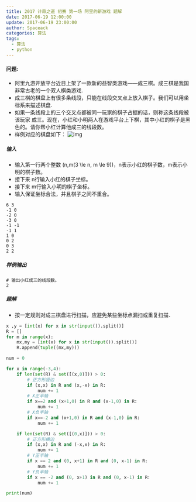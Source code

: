```yaml
---
title: 2017 计蒜之道 初赛 第一场 阿里的新游戏 题解
date: 2017-06-19 12:00:00
update: 2017-06-19 23:00:00
author: Spaceack
categories: 算法
tags: 
  - 算法
  - python 
---
```


#### 问题:

- 阿里九游开放平台近日上架了一款新的益智类游戏——成三棋。成三棋是我国非常古老的一个双人棋类游戏.
- 成三棋的棋盘上有很多条线段，只能在线段交叉点上放入棋子。我们可以用坐标系来描述棋盘.
- 如果一条线段上的三个交叉点都被同一玩家的棋子占据的话，则称这条线段被该玩家 成三。现在，小红和小明两人在游戏平台上下棋，其中小红的棋子是黑色的。请你帮小红计算他成三的线段数。
- 样例对应的棋盘如下：
![img](three_chess.jpg)
##### 输入
- 输入第一行两个整数 \(n,m(3 \le n, m \le 9)\)，n表示小红的棋子数，m表示小明的棋子数。
- 接下来 n行输入小红的棋子坐标。
- 接下来 m行输入小明的棋子坐标。
- 输入保证坐标合法，并且棋子之间不重合。
```
6 3
-1 0
-2 0
-3 0
-1 -1
-1 1
1 0
0 2
0 3
2 2
```
##### 样例输出
```
# 输出小红成三的线段数。
2
```

##### 题解
- 按一定规则对成三棋盘进行扫描，应避免某些坐标点漏扫或重复扫描．
```python
x ,y = [int(x) for x in str(input()).split()]
R = []
for m in range(x):
    mx,my = [int(x) for x in str(input()).split()]
    R.append(tuple((mx,my)))

num = 0

for x in range(-3,4):
    if len(set(R) & set([(x,0)])) > 0:
        # 正方形竖边
        if (x,x) in R and (x,-x) in R:
            num += 1
        # X正半轴
        if x==2 and (x+1,0) in R and (x-1,0) in R:
            num += 1
        # X负半轴
        if x==-2 and (x+1,0) in R and (x-1,0) in R:
            num += 1

    if len(set(R) & set([(0,x)])) > 0:
        # 正方形横边
        if (x,x) in R and (-x,x) in R:
            num += 1
        # Y正半轴
        if x == 2 and (0, x+1) in R and (0, x-1) in R:
            num += 1
        # Y负半轴
        if x == -2 and (0, x+1) in R and (0, x-1) in R:
            num += 1

print(num)
```